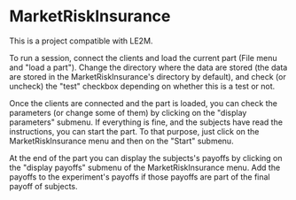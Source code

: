 # MarketRiskInsurance

This is a project compatible with LE2M.  

To run a session, connect the clients and load the current part (File menu and "load a part"). Change the directory where the data are stored (the data are stored in the MarketRiskInsurance's directory by default), and check (or uncheck) the "test" checkbox depending on whether this is a test or not.  

Once the clients are connected and the part is loaded, you can check the parameters (or change some of them) by clicking on the "display parameters" submenu. If everything is fine, and the subjects have read the instructions, you can start the part. To that purpose, just click on the MarketRiskInsurance menu and then on the "Start" submenu.

At the end of the part you can display the subjects's payoffs by clicking on the "display payoffs" submenu of the MarketRiskInsurance menu. Add the payoffs to the experiment's payoffs if those payoffs are part of the final payoff of subjects.
